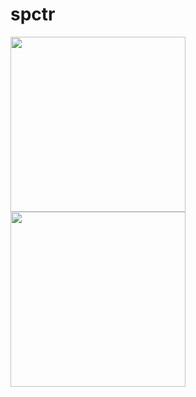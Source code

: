 # spctr
<div>
  <a href="https://www.tumblr.com/devspectro" target="_blank"><img src="https://media.giphy.com/media/Vuw9m5wXviFIQ/source.gif" width="280" height="auto" /></a>
  <a href="https://www.tumblr.com/devspectro" target="_blank"><img src="https://media.giphy.com/media/Vuw9m5wXviFIQ/source.gif" width="280" height="auto" /></a>
</div>
